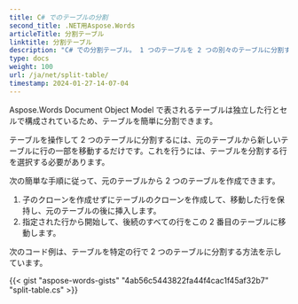 ```yaml
---
title: C# でのテーブルの分割
second_title: .NET用Aspose.Words
articleTitle: 分割テーブル
linktitle: 分割テーブル
description: "C# での分割テーブル。 1 つのテーブルを 2 つの別々のテーブルに分割する方法 C#。"
type: docs
weight: 100
url: /ja/net/split-table/
timestamp: 2024-01-27-14-07-04
---
```


Aspose.Words Document Object Model で表されるテーブルは独立した行とセルで構成されているため、テーブルを簡単に分割できます。

テーブルを操作して 2 つのテーブルに分割するには、元のテーブルから新しいテーブルに行の一部を移動するだけです。これを行うには、テーブルを分割する行を選択する必要があります。

次の簡単な手順に従って、元のテーブルから 2 つのテーブルを作成できます。

1. 子のクローンを作成せずにテーブルのクローンを作成して、移動した行を保持し、元のテーブルの後に挿入します。
2. 指定された行から開始して、後続のすべての行をこの 2 番目のテーブルに移動します。

次のコード例は、テーブルを特定の行で 2 つのテーブルに分割する方法を示しています。

{{< gist "aspose-words-gists" "4ab56c5443822fa44f4cac1f45af32b7" "split-table.cs" >}}
